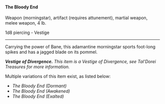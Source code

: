 #### The Bloody End

Weapon (morningstar), artifact (requires attunement), martial weapon, melee weapon, 4 lb.

1d8 piercing  - Vestige

---

Carrying the power of Bane, this adamantine morningstar sports foot-long spikes and has a jagged blade on its pommel.

***Vestige of Divergence.*** *This item is a Vestige of Divergence, see *Tal'Dorei Treasures* for more information.*

Multiple variations of this item exist, as listed below:

- *The Bloody End (Dormant)*
- *The Bloody End (Awakened)*
- *The Bloody End (Exalted)*



